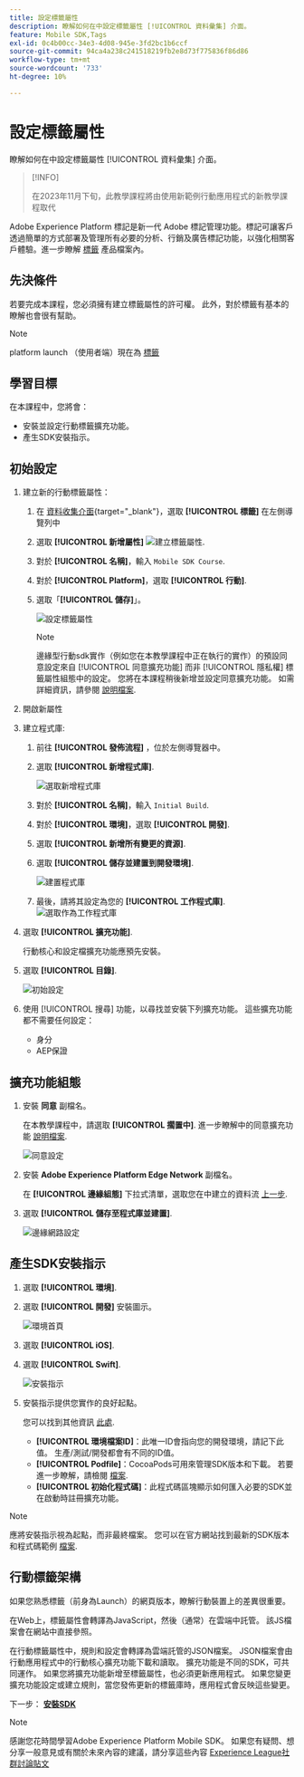 ```yaml
---
title: 設定標籤屬性
description: 瞭解如何在中設定標籤屬性 [!UICONTROL 資料彙集] 介面。
feature: Mobile SDK,Tags
exl-id: 0c4b00cc-34e3-4d08-945e-3fd2bc1b6ccf
source-git-commit: 94ca4a238c241518219fb2e8d73f775836f86d86
workflow-type: tm+mt
source-wordcount: '733'
ht-degree: 10%

---
```


# 設定標籤屬性

瞭解如何在中設定標籤屬性 [!UICONTROL 資料彙集] 介面。

>[!INFO]
>
> 在2023年11月下旬，此教學課程將由使用新範例行動應用程式的新教學課程取代

Adobe Experience Platform 標記是新一代 Adobe 標記管理功能。標記可讓客戶透過簡單的方式部署及管理所有必要的分析、行銷及廣告標記功能，以強化相關客戶體驗。進一步瞭解 [標籤](https://experienceleague.adobe.com/docs/experience-platform/tags/home.html) 產品檔案內。

## 先決條件

若要完成本課程，您必須擁有建立標籤屬性的許可權。 此外，對於標籤有基本的瞭解也會很有幫助。

>[!NOTE]
>
> platform launch （使用者端）現在為 [標籤](https://experienceleague.adobe.com/docs/experience-platform/tags/home.html?lang=zh-Hant)

## 學習目標

在本課程中，您將會：

* 安裝並設定行動標籤擴充功能。
* 產生SDK安裝指示。

## 初始設定

1. 建立新的行動標籤屬性：
   1. 在 [資料收集介面](https://experience.adobe.com/data-collection/){target="_blank"}，選取 **[!UICONTROL 標籤]** 在左側導覽列中
   1. 選取 **[!UICONTROL 新增屬性]**
      ![建立標籤屬性](assets/mobile-tags-new-property.png).
   1. 對於 **[!UICONTROL 名稱]**，輸入 `Mobile SDK Course`.
   1. 對於 **[!UICONTROL Platform]**，選取 **[!UICONTROL 行動]**.
   1. 選取「**[!UICONTROL 儲存]**」。

      ![設定標籤屬性](assets/mobile-tags-property-config.png)

      >[!NOTE]
      >
      > 邊緣型行動sdk實作（例如您在本教學課程中正在執行的實作）的預設同意設定來自 [!UICONTROL 同意擴充功能] 而非 [!UICONTROL 隱私權] 標籤屬性組態中的設定。 您將在本課程稍後新增並設定同意擴充功能。 如需詳細資訊，請參閱 [說明檔案](https://developer.adobe.com/client-sdks/documentation/privacy-and-gdpr/).


1. 開啟新屬性
1. 建立程式庫:

   1. 前往 **[!UICONTROL 發佈流程]** ，位於左側導覽器中。
   1. 選取 **[!UICONTROL 新增程式庫]**.

      ![選取新增程式庫](assets/mobile-tags-create-library.png)

   1. 對於 **[!UICONTROL 名稱]**，輸入 `Initial Build`.
   1. 對於 **[!UICONTROL 環境]**，選取 **[!UICONTROL 開發]**.
   1. 選取  **[!UICONTROL 新增所有變更的資源]**.
   1. 選取 **[!UICONTROL 儲存並建置到開發環境]**.

      ![建置程式庫](assets/mobile-tags-save-library.png)

   1. 最後，請將其設定為您的 **[!UICONTROL 工作程式庫]**.
      ![選取作為工作程式庫](assets/mobile-tags-working-library.png)
1. 選取 **[!UICONTROL 擴充功能]**.

   行動核心和設定檔擴充功能應預先安裝。

1. 選取 **[!UICONTROL 目錄]**.

   ![初始設定](assets/mobile-tags-starting.png)

1. 使用 [!UICONTROL 搜尋] 功能，以尋找並安裝下列擴充功能。 這些擴充功能都不需要任何設定：
   * 身分
   * AEP保證

## 擴充功能組態

1. 安裝 **同意** 副檔名。

   在本教學課程中，請選取 **[!UICONTROL 擱置中]**. 進一步瞭解中的同意擴充功能 [說明檔案](https://developer.adobe.com/client-sdks/documentation/consent-for-edge-network/).

   ![同意設定](assets/mobile-tags-extension-consent.png)

1. 安裝 **Adobe Experience Platform Edge Network** 副檔名。

   在 **[!UICONTROL 邊緣組態]** 下拉式清單，選取您在中建立的資料流 [上一步](create-datastream.md).

1. 選取 **[!UICONTROL 儲存至程式庫並建置]**.

   ![邊緣網路設定](assets/mobile-tags-extension-edge.png)


## 產生SDK安裝指示

1. 選取 **[!UICONTROL 環境]**.

1. 選取 **[!UICONTROL 開發]** 安裝圖示。

   ![環境首頁](assets/mobile-tags-environments.png)

1. 選取 **[!UICONTROL iOS]**.

1. 選取 **[!UICONTROL Swift]**.

   ![安裝指示](assets/mobile-tags-install-instructions.png)

1. 安裝指示提供您實作的良好起點。

   您可以找到其他資訊 [此處](https://developer.adobe.com/client-sdks/documentation/getting-started/get-the-sdk/).

   * **[!UICONTROL 環境檔案ID]**：此唯一ID會指向您的開發環境，請記下此值。 生產/測試/開發都會有不同的ID值。
   * **[!UICONTROL Podfile]**：CocoaPods可用來管理SDK版本和下載。 若要進一步瞭解，請檢閱 [檔案](https://cocoapods.org/).
   * **[!UICONTROL 初始化程式碼]**：此程式碼區塊顯示如何匯入必要的SDK並在啟動時註冊擴充功能。

>[!NOTE]
>應將安裝指示視為起點，而非最終檔案。 您可以在官方網站找到最新的SDK版本和程式碼範例 [檔案](https://developer.adobe.com/client-sdks/documentation/).

## 行動標籤架構

如果您熟悉標籤（前身為Launch）的網頁版本，瞭解行動裝置上的差異很重要。

在Web上，標籤屬性會轉譯為JavaScript，然後（通常）在雲端中託管。 該JS檔案會在網站中直接參照。

在行動標籤屬性中，規則和設定會轉譯為雲端託管的JSON檔案。 JSON檔案會由行動應用程式中的行動核心擴充功能下載和讀取。 擴充功能是不同的SDK，可共同運作。 如果您將擴充功能新增至標籤屬性，也必須更新應用程式。 如果您變更擴充功能設定或建立規則，當您發佈更新的標籤庫時，應用程式會反映這些變更。

下一步： **[安裝SDK](install-sdks.md)**

>[!NOTE]
>
>感謝您花時間學習Adobe Experience Platform Mobile SDK。 如果您有疑問、想分享一般意見或有關於未來內容的建議，請分享這些內容 [Experience League社群討論貼文](https://experienceleaguecommunities.adobe.com/t5/adobe-experience-platform-launch/tutorial-discussion-implement-adobe-experience-cloud-in-mobile/td-p/443796)